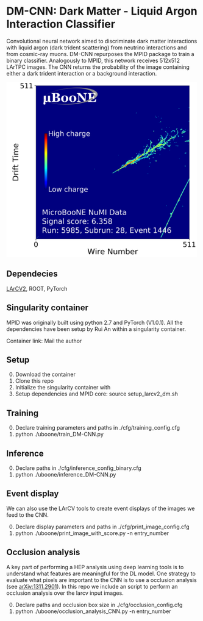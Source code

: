 # DM-CNN: Dark Matter - Liquid Argon Interaction Classifier

Convolutional neural network aimed to discriminate dark matter interactions with liquid argon (dark trident scattering) from 
neutrino interactions and from cosmic-ray muons. DM-CNN repurposes the MPID package to 
train a binary classifier. Analogously to MPID, this network receives 512x512 LArTPC images. The CNN returns the probability
of the image containing either a dark trident interaction or a background interaction. 


<img src="https://github.com/lmlepin9/DM-CNN/blob/master/lib/run1_NuMI_beamon_larcv_cropped_ENTRY_4204_colorbar_logit.png" width="500">

## Dependecies
[LArCV2](https://github.com/LArbys/LArCV),
ROOT,
PyTorch

## Singularity container

MPID was originally built using python 2.7 and PyTorch (V1.0.1). All the dependencies 
have been setup by Rui An within a singularity container.

Container link: Mail the author 

## Setup
0. Download the container 
1. Clone this repo 
2. Initialize the singularity container with 
3. Setup dependencies and MPID core: source setup_larcv2_dm.sh 

## Training
0. Declare training parameters and paths in ./cfg/training_config.cfg 
2. python ./uboone/train_DM-CNN.py 

## Inference
0. Declare paths in ./cfg/inference_config_binary.cfg 
1. python ./uboone/inference_DM-CNN.py

## Event display

We can also use the LArCV tools to create event displays 
of the images we feed to the CNN. 

0. Declare display parameters and paths in ./cfg/print_image_config.cfg
1. python ./uboone/print_image_with_score.py -n entry_number

## Occlusion analysis

A key part of performing a HEP analysis using deep learning tools is to understand
what features are meaningful for the DL model. One strategy to evaluate what pixels
are important to the CNN is to use a occlusion analysis (see [arXiv:1311.2901](https://arxiv.org/abs/1311.2901)). In this repo we include
an script to perform an occlusion analysis over the larcv input images. 

0. Declare paths and occlusion box size in ./cfg/occlusion_config.cfg 
1. python ./uboone/occlusion_analysis_CNN.py -n entry_number 

